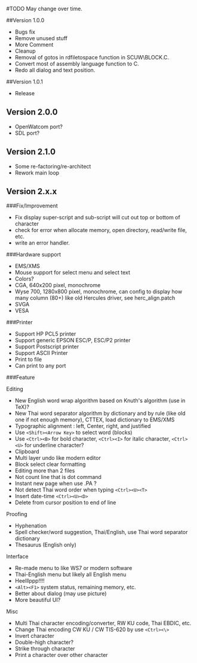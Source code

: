 #TODO
May change over time.

##Version 1.0.0
- Bugs fix
- Remove unused stuff
- More Comment
- Cleanup
- Removal of gotos in rdfiletospace function in SCUW\BLOCK.C.
- Convert most of assembly language function to C.
- Redo all dialog and text position.

##Version 1.0.1
- Release

## Version 2.0.0
- OpenWatcom port?
- SDL port?

## Version 2.1.0
- Some re-factoring/re-architect
- Rework main loop

## Version 2.x.x

###Fix/Improvement
- Fix display super-script and sub-script will cut out top or bottom of character
- check for error when allocate memory, open directory, read/write file, etc.
- write an error handler.

###Hardware support
- EMS/XMS
- Mouse support for select menu and select text
- Colors?
- CGA, 640x200 pixel, monochrome
- Wyse 700, 1280x800 pixel, monochrome, can config to display how many column (80+) like old Hercules driver, see herc_align.patch
- SVGA
- VESA

###Printer
- Support HP PCL5 printer
- Support generic EPSON ESC/P, ESC/P2 printer
- Support Postscript printer
- Support ASCII Printer
- Print to file
- Can print to any port

###Feature

Editing
- New English word wrap algorithm based on Knuth's algorithm (use in TeX)?
- New Thai word separator algorithm by dictionary and by rule (like old one if not enough memory), CTTEX, load dictionary to EMS/XMS
- Typographic alignment : left, Center, right, and justified
- Use `<Shift><Arrow Key>` to select word (blocks)
- Use `<Ctrl><B>` for bold character, `<Ctrl><I>` for italic character, `<Ctrl><U>` for underline character?
- Clipboard
- Multi layer undo like modern editor
- Block select clear formatting
- Editing more than 2 files
- Not count line that is dot command
- Instant new page when use .PA ?
- Not detect Thai word order when typing `<Ctrl><U><T>`
- Insert date-time `<Ctrl><U><D>`
- Delete from cursor position to end of line

Proofing
- Hyphenation
- Spell checker/word suggestion, Thai/English, use Thai word separator dictionary
- Thesaurus (English only)

Interface
- Re-made menu to like WS7 or modern software
- Thai-English menu but likely all English menu
- Heelllppp!!!!
- `<Alt><F1>` system status, remaining memory, etc.
- Better about dialog (may use picture)
- More beautiful UI?

Misc
- Multi Thai character encoding/converter, RW KU code, Thai EBDIC, etc.
- Change Thai encoding CW KU / CW TIS-620 by use `<Ctrl><\>`
- Invert character
- Double-high character?
- Strike through character
- Print a character over other character
